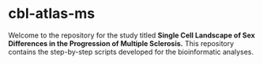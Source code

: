 # cbl-atlas-ms

Welcome to the repository for the study titled **Single Cell Landscape of Sex Differences in the Progression of Multiple Sclerosis.** This repository contains the step-by-step scripts developed for the bioinformatic analyses.
